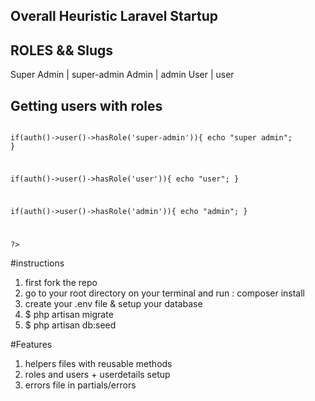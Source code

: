 

## Overall Heuristic Laravel Startup




## ROLES  && Slugs

Super Admin  |   super-admin
      Admin  |   admin
      User   |   user





## Getting users with roles
<code>
<?php


  if(auth()->user()->hasRole('super-admin')){
    echo "super admin";
}

if(auth()->user()->hasRole('user')){
    echo "user";
}

if(auth()->user()->hasRole('admin')){
    echo "admin";
}
   
?>
</code>

#instructions

1. first fork the repo
2. go to your root directory on your terminal and run : composer install
3. create your .env file & setup your database 
4. $ php artisan migrate
5. $ php artisan db:seed




#Features
1. helpers files with reusable methods
2. roles and users + userdetails setup
3. errors file in partials/errors